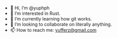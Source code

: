 - 👋 Hi, I’m @yuphph
- 👀 I’m interested in Rust.
- 🌱 I’m currently learning how git works.
- 💞️ I’m looking to collaborate on literally anything.
- 📫 How to reach me: yufferz@gmail.com
